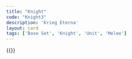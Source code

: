 ```yaml
---
title: "Knight"
code: "Knight3"
description: 'Krieg Eterna'
layout: card
tags: ['Base Set', 'Knight', 'Unit', 'Melee']
---
```

{{<card-detail-page title="Knight3" artwork="Portrait of a Young Bearded Man Wearing Armor by Jacopo Tintoretto  (16th century)" />}}
